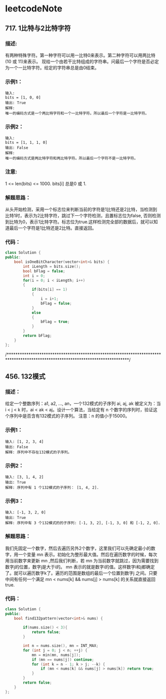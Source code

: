 # leetcodeNote
## 717. 1比特与2比特字符
### 描述:
有两种特殊字符。第一种字符可以用一比特0来表示。第二种字符可以用两比特(10 或 11)来表示。
现给一个由若干比特组成的字符串。问最后一个字符是否必定为一个一比特字符。给定的字符串总是由0结束。
### 示例1：
```
输入: 
bits = [1, 0, 0]
输出: True
解释: 
唯一的编码方式是一个两比特字符和一个一比特字符。所以最后一个字符是一比特字符。
```
### 示例2：
```
输入: 
bits = [1, 1, 1, 0]
输出: False
解释: 
唯一的编码方式是两比特字符和两比特字符。所以最后一个字符不是一比特字符。
```
### 注意:
1 <= len(bits) <= 1000.
bits[i] 总是0 或 1.
### 解题思路：
从头开始检测，采用一个标志位来判断当前的字符是1比特还是2比特，当检测到比特1时，表示为2比特字符，跳过下一个字符检测，且置标志位为false,
否则检测到比特为0，表示1比特字符。标志位为true.这样检测完全部的数据后，就可以知道最后一个字符是1比特还是2比特。直接返回。

### 代码：
```cpp
class Solution {
public:
    bool isOneBitCharacter(vector<int>& bits) {
        int iLength = bits.size();
        bool bFlag = false;
        int i = 0;
        for(i = 0; i < iLength; i++)
        {
            if(bits[i] == 1)
            {
                i = i+1;
                bFlag = false;
            }
            else
            {
                bFlag = true;
            }
        }
        return bFlag;
    }
};
```
/********************************************************************************************************************************/
## 456. 132模式
### 描述：
给定一个整数序列：a1, a2, ..., an，一个132模式的子序列 ai, aj, ak 被定义为：当 i < j < k 时，ai < ak < aj。设计一个算法，当给定有 n 个数字的序列时，验证这个序列中是否含有132模式的子序列。
注意：n 的值小于15000。
### 示例1：
```
输入: [1, 2, 3, 4]
输出: False
解释: 序列中不存在132模式的子序列。
```
### 示例2：
```
输入: [3, 1, 4, 2]
输出: True
解释: 序列中有 1 个132模式的子序列： [1, 4, 2].
```
### 示例3：
```
输入: [-1, 3, 2, 0]
输出: True
解释: 序列中有 3 个132模式的的子序列: [-1, 3, 2], [-1, 3, 0] 和 [-1, 2, 0].
```
### 解题思路：
我们先固定一个数字，然后去遍历另外2个数字，这里我们可以先确定最小的数字，用一个变量 mn 表示。初始化为整形最大值。然后在遍历数字的时候，每次用当前数字来更新 mn ,然后我们判断，若 mn 为当前数字就跳过，因为需要找到数字j的位置，数字j是大于i的。 mn 表示的就是数字i的值。这样数字i和j都确定了。就可以遍历数字k了。遍历的范围是数组的最后一个位置到数字j 之间。只要中间有任何一个满足 mn < nums[k] && nums[j] > nums[k] 的关系就直接返回 true.
### 代码：
```cpp
class Solution {
public:
    bool find132pattern(vector<int>& nums) {
        
        if(nums.size() < 3){
            return false;
        }

        int n = nums.size(), mn = INT_MAX;
        for (int j = 0; j < n; ++j) {
            mn = min(mn, nums[j]);
            if (mn == nums[j]) continue;
            for (int k = n - 1; k > j; --k) {
                if (mn < nums[k] && nums[j] > nums[k]) return true;
            }
        }
        return false;
    }
};
```



